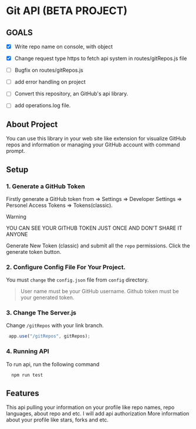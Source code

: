 # Git API (BETA PROJECT)

## GOALS
- [x] Write repo name on console, with object
- [x] Change request type https to fetch api system in routes/gitRepos.js file 
- [ ] Bugfix on routes/gitRepos.js
- [ ] add error handling on project
- [ ] Convert this repository, an GitHub's api library.
- [ ] add operations.log file.


## About Project
You can use this library in your web site like extension for visualize GitHub repos and information or managing your GitHub account with command prompt.

## Setup

### 1. Generate a GitHub Token 
 Firstly generate a GitHub token from => Settings => Developer Settings => Personel Access Tokens => Tokens(classic).
 > [!Warning]
 > YOU CAN SEE YOUR GITHUB TOKEN JUST ONCE AND DON'T SHARE IT ANYONE

 Generate New Token (classic) and submit all the `repo` permissions.
 Click the generate token button.

### 2. Configure Config File For Your Project.
 You must `change` the `config.json` file from `config` directory.

 > User name must be your GitHub username.
 > Github token must be your generated token.

### 3. Change The Server.js
 Change `/gitRepos` with your link branch.

 ```node.js
  app.use("/gitRepos", gitRepos); 
 ```
### 4. Running API
To run api, run the following command

```bash
  npm run test
```

## Features
This api pulling your information on your profile like repo names, repo languages, about repo and etc. 
I will add api authorization
More information about your profile like stars, forks and etc.
